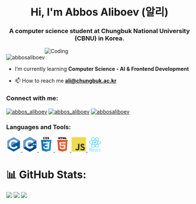 <h1 align="center">Hi, I'm Abbos Aliboev (알리)</h1>
<h3 align="center">A computer science student at Chungbuk National University (CBNU) in Korea.</h3>
<img align="right" alt="Coding" width="400" src="https://user-images.githubusercontent.com/74038190/212749171-b84692a8-2b04-4e3b-93ca-ac14705da224.gif">

<p align="left"> <img src="https://komarev.com/ghpvc/?username=abbosaliboev&label=Profile%20views&color=0e75b6&style=flat" alt="abbosaliboev" /> </p>

-  I’m currently learning **Computer Science - AI & Frontend Development**

- 📫 How to reach me **ali@chungbuk.ac.kr**

<h3 align="left">Connect with me:</h3>
<p align="left">
<a href="https://instagram.com/abbos_aliboev" target="blank"><img align="center" src="https://raw.githubusercontent.com/rahuldkjain/github-profile-readme-generator/master/src/images/icons/Social/instagram.svg" alt="abbos_aliboev" height="30" width="40" /></a>
<a href="https://www.youtube.com/@abbos_aliboev" target="blank"><img align="center" src="https://raw.githubusercontent.com/rahuldkjain/github-profile-readme-generator/master/src/images/icons/Social/youtube.svg" alt="abbos_aliboev" height="30" width="40" /></a>
<a href="https://codeforces.com/profile/abbosaliboev" target="blank"><img align="center" src="https://raw.githubusercontent.com/rahuldkjain/github-profile-readme-generator/master/src/images/icons/Social/codeforces.svg" alt="abbosaliboev" height="30" width="40" /></a>
</p>

<h3 align="left">Languages and Tools:</h3>
<p align="left"> <a href="https://www.cprogramming.com/" target="_blank" rel="noreferrer"> <img src="https://raw.githubusercontent.com/devicons/devicon/master/icons/c/c-original.svg" alt="c" width="40" height="40"/> </a> <a href="https://www.w3schools.com/cpp/" target="_blank" rel="noreferrer"> <img src="https://raw.githubusercontent.com/devicons/devicon/master/icons/cplusplus/cplusplus-original.svg" alt="cplusplus" width="40" height="40"/> </a> <a href="https://www.w3schools.com/css/" target="_blank" rel="noreferrer"> <img src="https://raw.githubusercontent.com/devicons/devicon/master/icons/css3/css3-original-wordmark.svg" alt="css3" width="40" height="40"/> </a> <a href="https://www.w3.org/html/" target="_blank" rel="noreferrer"> <img src="https://raw.githubusercontent.com/devicons/devicon/master/icons/html5/html5-original-wordmark.svg" alt="html5" width="40" height="40"/> </a> <a href="https://developer.mozilla.org/en-US/docs/Web/JavaScript" target="_blank" rel="noreferrer"> <img src="https://raw.githubusercontent.com/devicons/devicon/master/icons/javascript/javascript-original.svg" alt="javascript" width="40" height="40"/> </a> <a href="https://reactjs.org/" target="_blank" rel="noreferrer"> <img src="https://raw.githubusercontent.com/devicons/devicon/master/icons/react/react-original-wordmark.svg" alt="react" width="40" height="40"/> </a> </p>

# 📊 GitHub Stats:
![](https://github-readme-streak-stats.herokuapp.com/?user=abbosaliboev&theme=blueberry&hide_border=false)
![](https://github-readme-stats.vercel.app/api/top-langs/?username=abbosaliboev&theme=blueberry&hide_border=false&include_all_commits=false&count_private=false&layout=compact)
![](https://github-readme-stats.vercel.app/api?username=abbosaliboev&theme=blueberry&hide_border=false&include_all_commits=false&count_private=false)<br/>


